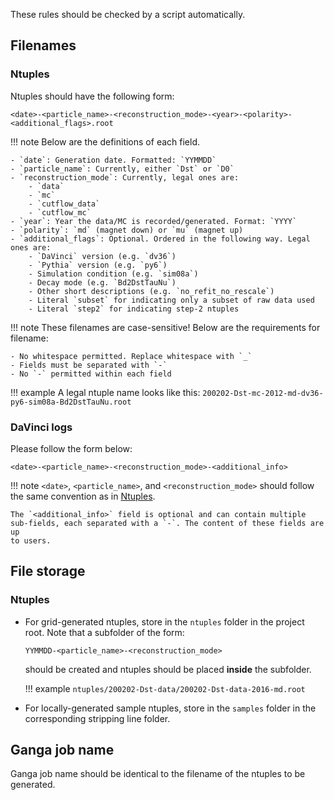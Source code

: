 These rules should be checked by a script automatically.

## Filenames

### Ntuples
Ntuples should have the following form:
```
<date>-<particle_name>-<reconstruction_mode>-<year>-<polarity>-<additional_flags>.root
```

!!! note
    Below are the definitions of each field.

    - `date`: Generation date. Formatted: `YYMMDD`
    - `particle_name`: Currently, either `Dst` or `D0`
    - `reconstruction_mode`: Currently, legal ones are:
        - `data`
        - `mc`
        - `cutflow_data`
        - `cutflow_mc`
    - `year`: Year the data/MC is recorded/generated. Format: `YYYY`
    - `polarity`: `md` (magnet down) or `mu` (magnet up)
    - `additional_flags`: Optional. Ordered in the following way. Legal ones are:
        - `DaVinci` version (e.g. `dv36`)
        - `Pythia` version (e.g. `py6`)
        - Simulation condition (e.g. `sim08a`)
        - Decay mode (e.g. `Bd2DstTauNu`)
        - Other short descriptions (e.g. `no_refit_no_rescale`)
        - Literal `subset` for indicating only a subset of raw data used
        - Literal `step2` for indicating step-2 ntuples

!!! note
    These filenames are case-sensitive! Below are the requirements for filename:

    - No whitespace permitted. Replace whitespace with `_`
    - Fields must be separated with `-`
    - No `-` permitted within each field

!!! example
    A legal ntuple name looks like this:
    ```
    200202-Dst-mc-2012-md-dv36-py6-sim08a-Bd2DstTauNu.root
    ```

### DaVinci logs
Please follow the form below:
```
<date>-<particle_name>-<reconstruction_mode>-<additional_info>
```

!!! note
    `<date>`, `<particle_name>`, and `<reconstruction_mode>` should follow the
    same convention as in [Ntuples](#ntuples).

    The `<additional_info>` field is optional and can contain multiple
    sub-fields, each separated with a `-`. The content of these fields are up
    to users.


## File storage

### Ntuples

- For grid-generated ntuples, store in the `ntuples` folder in the project root.
    Note that a subfolder of the form:
    ```
    YYMMDD-<particle_name>-<reconstruction_mode>
    ```
    should be created and ntuples should be placed **inside** the subfolder.

    !!! example
        ```
        ntuples/200202-Dst-data/200202-Dst-data-2016-md.root
        ```

- For locally-generated sample ntuples, store in the `samples` folder in the
    corresponding stripping line folder.


## Ganga job name

Ganga job name should be identical to the filename of the ntuples to be generated.
